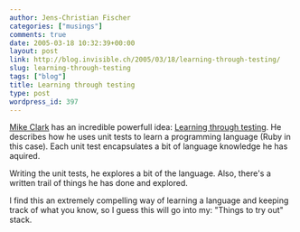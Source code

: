 ```yaml
---
author: Jens-Christian Fischer
categories: ["musings"]
comments: true
date: 2005-03-18 10:32:39+00:00
layout: post
link: http://blog.invisible.ch/2005/03/18/learning-through-testing/
slug: learning-through-testing
tags: ["blog"]
title: Learning through testing
type: post
wordpress_id: 397
---
```


[Mike Clark][1] has an incredible powerfull idea: [Learning through testing][2]. He describes how he uses unit tests to learn a programming language (Ruby in this case). Each unit test encapsulates a bit of language knowledge he has aquired. 

Writing the unit tests, he explores a bit of the language. Also, there's a written trail of things he has done and explored. 

I find this an extremely compelling way of learning a language and keeping track of what you know, so I guess this will go into my: "Things to try out" stack.

[1]: http://www.clarkware.com/
[2]: http://www.clarkware.com/cgi/blosxom/2005/03/18#RLT1
